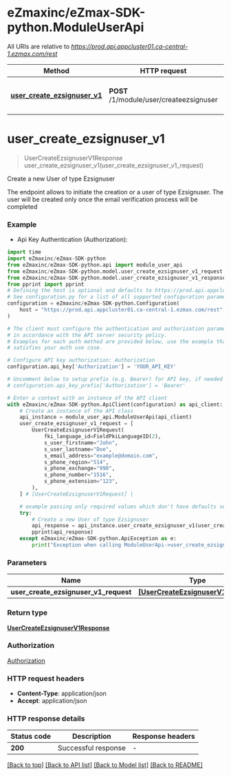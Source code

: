 # eZmaxinc/eZmax-SDK-python.ModuleUserApi

All URIs are relative to *https://prod.api.appcluster01.ca-central-1.ezmax.com/rest*

Method | HTTP request | Description
------------- | ------------- | -------------
[**user_create_ezsignuser_v1**](ModuleUserApi.md#user_create_ezsignuser_v1) | **POST** /1/module/user/createezsignuser | Create a new User of type Ezsignuser


# **user_create_ezsignuser_v1**
> UserCreateEzsignuserV1Response user_create_ezsignuser_v1(user_create_ezsignuser_v1_request)

Create a new User of type Ezsignuser

The endpoint allows to initiate the creation or a user of type Ezsignuser.  The user will be created only once the email verification process will be completed

### Example

* Api Key Authentication (Authorization):
```python
import time
import eZmaxinc/eZmax-SDK-python
from eZmaxinc/eZmax-SDK-python.api import module_user_api
from eZmaxinc/eZmax-SDK-python.model.user_create_ezsignuser_v1_request import UserCreateEzsignuserV1Request
from eZmaxinc/eZmax-SDK-python.model.user_create_ezsignuser_v1_response import UserCreateEzsignuserV1Response
from pprint import pprint
# Defining the host is optional and defaults to https://prod.api.appcluster01.ca-central-1.ezmax.com/rest
# See configuration.py for a list of all supported configuration parameters.
configuration = eZmaxinc/eZmax-SDK-python.Configuration(
    host = "https://prod.api.appcluster01.ca-central-1.ezmax.com/rest"
)

# The client must configure the authentication and authorization parameters
# in accordance with the API server security policy.
# Examples for each auth method are provided below, use the example that
# satisfies your auth use case.

# Configure API key authorization: Authorization
configuration.api_key['Authorization'] = 'YOUR_API_KEY'

# Uncomment below to setup prefix (e.g. Bearer) for API key, if needed
# configuration.api_key_prefix['Authorization'] = 'Bearer'

# Enter a context with an instance of the API client
with eZmaxinc/eZmax-SDK-python.ApiClient(configuration) as api_client:
    # Create an instance of the API class
    api_instance = module_user_api.ModuleUserApi(api_client)
    user_create_ezsignuser_v1_request = [
        UserCreateEzsignuserV1Request(
            fki_language_id=FieldPkiLanguageID(2),
            s_user_firstname="John",
            s_user_lastname="Doe",
            s_email_address="example@domain.com",
            s_phone_region="514",
            s_phone_exchange="990",
            s_phone_number="1516",
            s_phone_extension="123",
        ),
    ] # [UserCreateEzsignuserV1Request] | 

    # example passing only required values which don't have defaults set
    try:
        # Create a new User of type Ezsignuser
        api_response = api_instance.user_create_ezsignuser_v1(user_create_ezsignuser_v1_request)
        pprint(api_response)
    except eZmaxinc/eZmax-SDK-python.ApiException as e:
        print("Exception when calling ModuleUserApi->user_create_ezsignuser_v1: %s\n" % e)
```


### Parameters

Name | Type | Description  | Notes
------------- | ------------- | ------------- | -------------
 **user_create_ezsignuser_v1_request** | [**[UserCreateEzsignuserV1Request]**](UserCreateEzsignuserV1Request.md)|  |

### Return type

[**UserCreateEzsignuserV1Response**](UserCreateEzsignuserV1Response.md)

### Authorization

[Authorization](../README.md#Authorization)

### HTTP request headers

 - **Content-Type**: application/json
 - **Accept**: application/json


### HTTP response details
| Status code | Description | Response headers |
|-------------|-------------|------------------|
**200** | Successful response |  -  |

[[Back to top]](#) [[Back to API list]](../README.md#documentation-for-api-endpoints) [[Back to Model list]](../README.md#documentation-for-models) [[Back to README]](../README.md)

